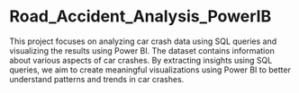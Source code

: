 # Road_Accident_Analysis_PowerIB
This project focuses on analyzing car crash data using SQL queries and visualizing the results using Power BI. The dataset contains information about various aspects of car crashes. By extracting insights using SQL queries, we aim to create meaningful visualizations using Power BI to better understand patterns and trends in car crashes.
